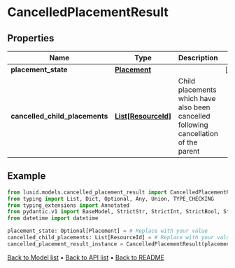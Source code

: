 # CancelledPlacementResult

## Properties
Name | Type | Description | Notes
------------ | ------------- | ------------- | -------------
**placement_state** | [**Placement**](Placement.md) |  | [optional] 
**cancelled_child_placements** | [**List[ResourceId]**](ResourceId.md) | Child placements which have also been cancelled following cancellation of the parent | 
## Example

```python
from lusid.models.cancelled_placement_result import CancelledPlacementResult
from typing import List, Dict, Optional, Any, Union, TYPE_CHECKING
from typing_extensions import Annotated
from pydantic.v1 import BaseModel, StrictStr, StrictInt, StrictBool, StrictFloat, StrictBytes, Field, validator, ValidationError, conlist, constr
from datetime import datetime

placement_state: Optional[Placement] = # Replace with your value
cancelled_child_placements: List[ResourceId] = # Replace with your value
cancelled_placement_result_instance = CancelledPlacementResult(placement_state=placement_state, cancelled_child_placements=cancelled_child_placements)

```

[Back to Model list](../README.md#documentation-for-models) &#8226; [Back to API list](../README.md#documentation-for-api-endpoints) &#8226; [Back to README](../README.md)

